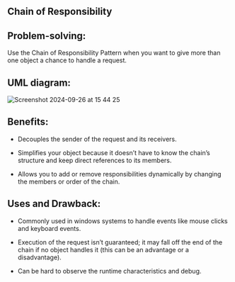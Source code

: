 ## Chain of Responsibility
## Problem-solving:
Use the Chain of Responsibility Pattern when you want to give more than one object a chance to handle a request.

## UML diagram:
![Screenshot 2024-09-26 at 15 44 25](https://github.com/user-attachments/assets/a6187ea3-73e5-4eec-967f-4daa056164d7)

## Benefits:
- Decouples the sender of the request and its receivers.

- Simplifies your object because it doesn’t have to know the chain’s structure and keep direct references to its members.

- Allows you to add or remove responsibilities dynamically by changing the members or order of the chain.

## Uses and Drawback:
- Commonly used in windows systems to handle events like mouse clicks and keyboard events.

- Execution of the request isn’t guaranteed; it may fall off the end of the chain if no object handles it (this can be an advantage or a disadvantage).

- Can be hard to observe the runtime characteristics and debug.
